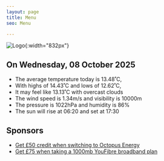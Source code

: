 ```yaml
---
layout: page
title: Menu
seo: Menu

---
```


![Logo](/images/logo.jpg){:width="832px"}

<!-- weather_marker starts -->
## On Wednesday, 08 October 2025

- The average temperature today is 13.48˚C,
- With highs of 14.43˚C and lows of 12.62˚C,
- It may feel like 13.13˚C with overcast clouds
- The wind speed is 1.34m/s and visibility is 10000m
- The pressure is 1022hPa and humidity is 86%
- The sun will rise at 06:20 and set at 17:30

<!-- weather_marker ends -->

## Sponsors

- [Get £50 credit when switching to Octopus Energy](https://bit.ly/3oD1nnS)
- [Get £75 when taking a 1000mb YouFibre broadband plan](https://aklam.io/91zWhU?)
